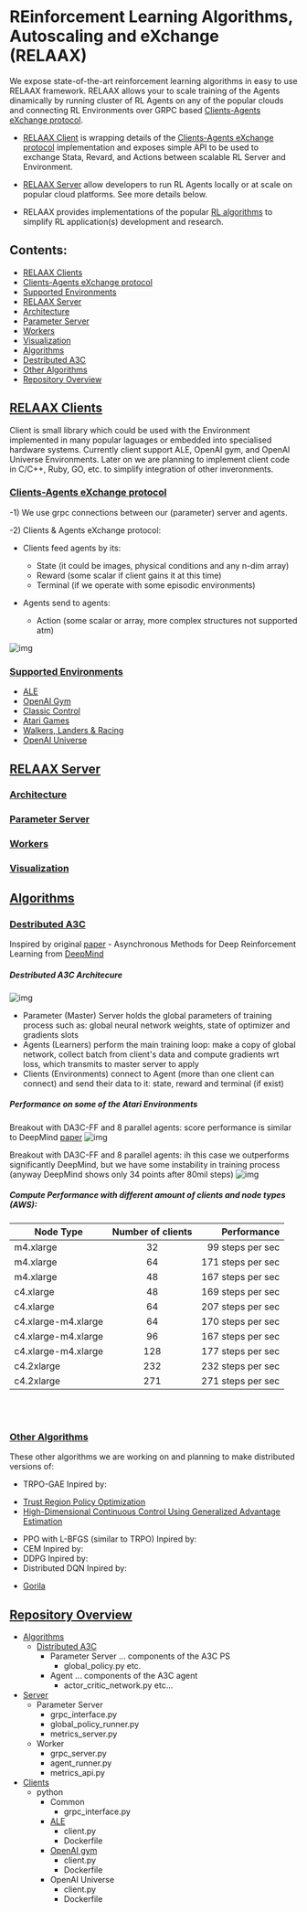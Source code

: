 # REinforcement Learning Algorithms, Autoscaling and eXchange (RELAAX)

We expose state-of-the-art reinforcement learning algorithms in easy to use RELAAX framework. RELAAX allows your to scale training of the Agents dinamically by running cluster of RL Agents on any of the popular clouds and connecting RL Environments over GRPC based [Clients-Agents eXchange protocol](#protocol).

* [RELAAX Client](#relaax-clients) is wrapping details of the [Clients-Agents eXchange protocol](#protocol) implementation and exposes simple API to be used to exchange Stata, Revard, and Actions between scalable RL Server and Environment. 

* [RELAAX Server](#relaax-server) allow developers to run RL Agents locally or at scale on popular cloud platforms. See more details below.

* RELAAX provides implementations of the popular [RL algorithms](#algorithms) to simplify RL application(s) development and research. 
 
## Contents:
- [RELAAX Clients](#relaax-clients)
 - [Clients-Agents eXchange protocol](#clients-agents-exchange-protocol)
 - [Supported Environments](#supported-environments)
- [RELAAX Server](#relaax-server)
 - [Architecture](#architecture)
 - [Parameter Server](#parameter-server)
 - [Workers](#workers)
 - [Visualization](#visualization)
- [Algorithms](#algorithms)
 - [Destributed A3C](#destributed-a3c)
 - [Other Algorithms](#other-algorithms)
- [Repository Overview](#repository-overview)

## [RELAAX Clients](#contents)
Client is small library which could be used with the Environment implemented in many popular laguages or embedded into specialised hardware systems. Currently client support ALE, OpenAI gym, and OpenAI Universe Environments. Later on we are planning to implement client code in C/C++, Ruby, GO, etc. to simplify integration of other inveronments.

###  [Clients-Agents eXchange protocol](#contents)

-1) We use grpc connections between our (parameter) server and agents.

-2) Clients & Agents eXchange protocol:

* Clients feed agents by its:
    - State (it could be images, physical conditions and any n-dim array) 
    - Reward (some scalar if client gains it at this time)
    - Terminal (if we operate with some episodic environments)
 
* Agents send to agents:
    - Action (some scalar or array, more complex structures not supported atm)

![img](resources/protocol-flow.png)

### [Supported Environments](#contents)

* [ALE](/clients/rl-client-ale)
* [OpenAI Gym](/clients/rl-client-gym)
 * [Classic Control](https://gym.openai.com/envs#classic_control)
 * [Atari Games](https://gym.openai.com/envs#atari)
 * [Walkers, Landers & Racing](https://gym.openai.com/envs##box2d)
* [OpenAI Universe](https://universe.openai.com/)

## [RELAAX Server](#contents)
### [Architecture](#contents)
### [Parameter Server](#contents)
### [Workers](#contents)
### [Visualization](#contents)

## [Algorithms](#contents)
 
### [Destributed A3C](#contents)
Inspired by original [paper](https://arxiv.org/abs/1602.01783) - Asynchronous Methods for Deep Reinforcement Learning from [DeepMind](https://deepmind.com/)

##### Destributed A3C Architecure
![img](resources/DA3C.png)

- Parameter (Master) Server holds the global parameters of training process
such as: global neural network weights, state of optimizer and gradients slots
- Agents (Learners) perform the main training loop: make a copy of global
network, collect batch from client's data and compute gradients wrt loss,
which transmits to master server to apply
- Clients (Environments) connect to Agent (more than one client can connect)
and send their data to it: state, reward and terminal (if exist)

##### Performance on some of the Atari Environments
Breakout with DA3C-FF and 8 parallel agents: score performance is similar to DeepMind [paper](https://arxiv.org/pdf/1602.01783v2.pdf#19)
![img](resources/Breakout-8th-80mil.png "Breakout")

Breakout with DA3C-FF and 8 parallel agents: ih this case we outperforms significantly DeepMind, but
we have some instability in training process (anyway DeepMind shows only 34 points after 80mil steps)
![img](resources/Boxing-8th-35mil.png "Boxing")

##### Compute Performance with different amount of clients and node types (AWS):

| Node Type  | Number of clients | Performance       |
| ---------- |:-----------------:| -----------------:|
| m4.xlarge  |          32       | 99 steps per sec  |
| m4.xlarge  |          64       | 171 steps per sec |    
| m4.xlarge  |          48       | 167 steps per sec |
| c4.xlarge  |          48       | 169 steps per sec |
| c4.xlarge  |          64       | 207 steps per sec |
| c4.xlarge-m4.xlarge | 64       | 170 steps per sec |
| c4.xlarge-m4.xlarge | 96       | 167 steps per sec |
| c4.xlarge-m4.xlarge | 128      | 177 steps per sec |
| c4.2xlarge |          232      | 232 steps per sec |
| c4.2xlarge |          271      | 271 steps per sec |
<br><br>

    
### [Other Algorithms](#contents)
These other algorithms we are working on and planning to make distributed versions of: 

* TRPO-GAE
Inpired by:
- [Trust Region Policy Optimization](https://arxiv.org/abs/1502.05477)
- [High-Dimensional Continuous Control Using Generalized Advantage Estimation](https://arxiv.org/abs/1506.02438)

* PPO with L-BFGS (similar to TRPO)
Inpired by:
* CEM
Inpired by:
* DDPG
Inpired by:
* Distributed DQN
Inpired by:
 - [Gorila](http://) 
 
## [Repository Overview](#contents)
  - [Algorithms]()
    - [Distributed A3C]()
      - Parameter Server
        ... components of the A3C PS
        - global_policy.py 
        etc.
      - Agent
        ... components of the A3C agent
        - actor_critic_network.py
        etc...
  - [Server]()
    - Parameter Server
      - grpc_interface.py
      - global_policy_runner.py
      - metrics_server.py
    - Worker
      - grpc_server.py
      - agent_runner.py
      - metrics_api.py
  - [Clients]()
    - python
      - Common 
        - grpc_interface.py
      - [ALE]()
        - client.py
        - Dockerfile
      - [OpenAI gym]()
        - client.py
        - Dockerfile
      - OpenAI Universe
        - client.py
        - Dockerfile
